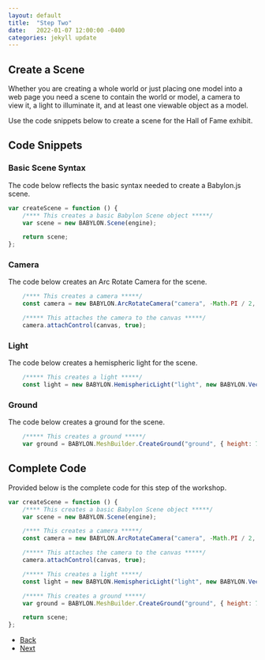 ```yaml
---
layout: default
title:  "Step Two"
date:   2022-01-07 12:00:00 -0400
categories: jekyll update
---
```

## Create a Scene

Whether you are creating a whole world or just placing one model into a web page you need a scene to contain the world or model, a camera to view it, a light to illuminate it, and at least one viewable object as a model.

Use the code snippets below to create a scene for the Hall of Fame exhibit.

## Code Snippets

### Basic Scene Syntax

The code below reflects the basic syntax needed to create a Babylon.js scene.

```javascript
var createScene = function () {
    /**** This creates a basic Babylon Scene object *****/
    var scene = new BABYLON.Scene(engine);

    return scene;
};
```

### Camera

The code below creates an Arc Rotate Camera for the scene.

```javascript
    /**** This creates a camera *****/
    const camera = new BABYLON.ArcRotateCamera("camera", -Math.PI / 2, Math.PI / 2.5, 10, new BABYLON.Vector3(0, 0, 0));

    /***** This attaches the camera to the canvas *****/
    camera.attachControl(canvas, true);
```

### Light

The code below creates a hemispheric light for the scene.

```javascript
    /***** This creates a light *****/
    const light = new BABYLON.HemisphericLight("light", new BABYLON.Vector3(0, 1, 0), scene);
```

### Ground

The code below creates a ground for the scene.

```javascript
    /***** This creates a ground *****/
    var ground = BABYLON.MeshBuilder.CreateGround("ground", { height: 7, width: 7, subdivisions: 4 }, scene);
```

## Complete Code

Provided below is the complete code for this step of the workshop.

```javascript
var createScene = function () {
    /**** This creates a basic Babylon Scene object *****/
    var scene = new BABYLON.Scene(engine);

    /**** This creates a camera *****/
    const camera = new BABYLON.ArcRotateCamera("camera", -Math.PI / 2, Math.PI / 2.5, 10, new BABYLON.Vector3(0, 0, 0));

    /***** This attaches the camera to the canvas *****/
    camera.attachControl(canvas, true);

    /***** This creates a light *****/
    const light = new BABYLON.HemisphericLight("light", new BABYLON.Vector3(0, 1, 0), scene);

    /***** This creates a ground *****/
    var ground = BABYLON.MeshBuilder.CreateGround("ground", { height: 7, width: 7, subdivisions: 4 }, scene);

    return scene;
};
```

<ul class="actions">
<li><a href="https://aprilspeight.github.io/workshop-babylonjs/jekyll/update/2022/01/08/step-one.html" class="button special">Back</a></li>
<li><a href="https://aprilspeight.github.io/workshop-babylonjs/jekyll/update/2022/01/06/step-three.html" class="button">Next</a></li>
</ul>